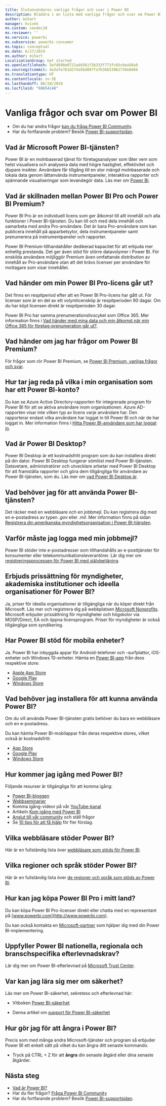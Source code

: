 ```yaml
---
title: Slutanvändares vanliga frågor och svar i Power BI
description: Bläddra i en lista med vanliga frågor och svar om Power BI-tjänsten och Power BI-mobilapparna.
author: mihart
manager: kvivek
ms.custom: seodec18
ms.reviewer: ''
ms.service: powerbi
ms.subservice: powerbi-consumer
ms.topic: conceptual
ms.date: 6/17/2019
ms.author: mihart
LocalizationGroup: Get started
ms.openlocfilehash: 5efdb98e0722add361f3b333f773fc03c6ea50a9
ms.sourcegitcommit: 4a3afe761d2f4a5bd897fafb36b53961739e8466
ms.translationtype: HT
ms.contentlocale: sv-SE
ms.lasthandoff: 08/20/2019
ms.locfileid: "69654148"
---
```

# <a name="frequently-asked-questions-about-power-bi"></a>Vanliga frågor och svar om Power BI

* Om du har andra frågor [kan du fråga Power BI Community](http://community.powerbi.com/).
* Har du fortfarande problem? Besök [Power BI-supportsidan](https://powerbi.microsoft.com/support/).

## <a name="what-is-the-microsoft-power-bi-service"></a>Vad är Microsoft Power BI-tjänsten?

Power BI är en molnbaserad tjänst för företagsanalyser som låter vem som helst visualisera och analysera data med högre hastighet, effektivitet och djupare insikter. Användare får tillgång till en stor mängd molnbaserade och lokala data genom lättanvända instrumentpaneler, interaktiva rapporter och spännande visualiseringar som levandegör data. Läs mer om [Power BI](../power-bi-overview.md).

## <a name="whats-the-difference-between-power-bi-pro-and-power-bi-premium"></a>Vad är skillnaden mellan Power BI Pro och Power BI Premium?

Power BI Pro är en individuell licens som ger åtkomst till allt innehåll och alla funktioner i Power BI-tjänsten. Du kan till och med dela innehåll och samarbeta med andra Pro-användare. Det är bara Pro-användare som kan publicera innehåll på apparbetsytor, dela instrumentpaneler samt prenumerera på instrumentpaneler och rapporter.

Power BI Premium tillhandahåller dedikerad kapacitet för att erbjuda mer enhetlig prestanda. Det ger även stöd för större datavolymer i Power BI. För enskilda användare möjliggör Premium även omfattande distribution av innehåll av Pro-användare utan att det krävs licenser per användare för mottagare som visar innehållet.

## <a name="what-happens-if-my-power-bi-pro-license-expires"></a>Vad händer om min Power BI Pro-licens går ut?

Det finns en respitperiod efter att en Power BI Pro-licens har gått ut. För licenser som är en del av ett volymlicensköp är respitperioden 90 dagar. Om du har köpt licensen direkt är respitperioden 30 dagar.

Power BI Pro har samma prenumerationslivscykel som Office 365. Mer information finns i [Vad händer med mina data och min åtkomst när min Office 365 för företag-prenumeration går ut?](https://support.office.com/article/What-happens-to-my-data-and-access-when-my-Office-365-for-business-subscription-ends-4436582f-211a-45ec-b72e-33647f97d8a3).

## <a name="what-if-i-have-questions-about-power-bi-premium"></a>Vad händer om jag har frågor om Power BI Premium?

För frågor som rör Power BI Premium, se [Power BI Premium, vanliga frågor och svar](../service-premium-faq.md).

## <a name="how-do-i-find-out-who-in-my-organization-has-a-power-bi-account"></a>Hur tar jag reda på vilka i min organisation som har ett Power BI-konto?

Du kan se Azure Active Directory-rapporten för integrerade program för Power BI för att se aktiva användare inom organisationen. Azure AD-rapporten visar inte vilken typ av licens varje användare har. Den rapporterar endast vilka användare har loggat in till Power BI och när de har loggat in. Mer information finns i [Hitta Power BI-användare som har loggat in](../service-admin-access-usage.md).

## <a name="what-is-power-bi-desktop"></a>Vad är Power BI Desktop?

Power BI Desktop är ett kostnadsfritt program som du kan installera direkt på din dator. Power BI Desktop fungerar sömlöst med Power BI-tjänsten.  Datavetare, administratörer och utvecklare arbetar med Power BI Desktop för att framställa rapporter och göra dem tillgängliga för användare av Power BI-tjänsten, som du. Läs mer om [vad Power BI Desktop är](../desktop-what-is-desktop.md).

## <a name="what-do-i-need-to-use-the-power-bi-service"></a>Vad behöver jag för att använda Power BI-tjänsten?

Det räcker med en webbläsare och en jobbmejl. Du kan registrera dig med en e-postadress av typen *.gov* eller *.mil*. Mer information finns på sidan [Registrera din amerikanska myndighetsorganisation i Power BI-tjänsten](../service-govus-signup.md).

## <a name="why-do-i-have-to-sign-up-with-my-work-email"></a>Varför måste jag logga med min jobbmejl?

Power BI stöder inte e-postadresser som tillhandahålls av e-posttjänster för konsumenter eller telekommunikationsleverantörer. Lär dig mer om [registreringsprocessen för Power BI med självbetjäning](../service-self-service-signup-for-power-bi.md).

## <a name="is-government-academic-and-nonprofit-pricing-available-for-power-bi"></a>Erbjuds prissättning för myndigheter, akademiska institutioner och ideella organisationer för Power BI?

Ja, priser för ideella organisationer är tillgängliga när du köper direkt från Microsoft. Läs mer och registrera dig på webbplatsen [Microsoft Nonprofits](https://www.microsoft.com/nonprofits/power-bi). Microsoft erbjuder prissättning för myndigheter och högskolor via MOSP/Direct, EA och öppna licensprogram. Priser för myndigheter är också tillgängliga som syndikering.

## <a name="does-power-bi-support-mobile-devices"></a>Har Power BI stöd för mobila enheter?

Ja. Power BI har inbyggda appar för Android-telefoner och -surfplattor, iOS-enheter och Windows 10-enheter. Hämta en [Power BI-app](https://powerbi.microsoft.com/mobile) från dess respektive store:  

* [Apple App Store](http://go.microsoft.com/fwlink/?LinkId=526218)
* [Google Play](http://go.microsoft.com/fwlink/?LinkID=544867&clcid=0x409)
* [Windows Store](http://go.microsoft.com/fwlink/?LinkId=526478)

## <a name="what-do-i-need-to-install-to-use-power-bi"></a>Vad behöver jag installera för att kunna använda Power BI?

Om du vill använda Power BI-tjänsten gratis behöver du bara en webbläsare och en e-postadress.

Du kan hämta Power BI-mobilappar från deras respektive stores, vilket också är kostnadsfritt:

* [App Store](http://go.microsoft.com/fwlink/?LinkId=526218)
* [Google Play](http://go.microsoft.com/fwlink/?LinkID=544867&clcid=0x409)
* [Windows Store](http://go.microsoft.com/fwlink/?LinkId=526478)

## <a name="where-do-i-get-started-with-power-bi"></a>Hur kommer jag igång med Power BI?

Följande resurser är tillgängliga för att komma igång:

* [Power BI-bloggen](http://blogs.msdn.com/b/powerbi/)
* [Webbseminarier](../webinars.md)
* Komma igång-videor på vår [YouTube-kanal](https://www.youtube.com/user/mspowerbi)
* Artikeln [Kom igång med Power BI](../service-get-started.md)
* [Anslut till vår community](https://community.powerbi.com/) och ställ frågor
* Se [10 tips för att få hjälp](../service-tips-for-finding-help.md) för fler förslag.

## <a name="what-browsers-does-power-bi-support"></a>Vilka webbläsare stöder Power BI?

Här är en fullständig lista över [webbläsare som stöds för Power BI](../service-browser-support.md).

## <a name="what-regions-and-languages-does-power-bi-support"></a>Vilka regioner och språk stöder Power BI?

Här är en fullständig lista över [de regioner och språk som stöds av Power BI](../supported-languages-countries-regions.md).

## <a name="how-can-i-buy-power-bi-pro-in-my-country"></a>Hur kan jag köpa Power BI Pro i mitt land?

Du kan köpa Power BI Pro-licenser direkt eller chatta med en representant på [www.powerbi.com](http://www.powerbi.com).

Du kan också kontakta en [Microsoft-partner](https://partner.microsoft.com/) som hjälper dig med din Power BI-implementering.

## <a name="does-power-bi-meet-national-regional-and-industry-specific-compliance-requirements"></a>Uppfyller Power BI nationella, regionala och branschspecifika efterlevnadskrav?

Lär dig mer om Power BI-efterlevnad på [Microsoft Trust Center](http://go.microsoft.com/fwlink/?LinkId=785324).

## <a name="where-can-i-learn-more-about-security"></a>Var kan jag lära sig mer om säkerhet?

Läs mer om Power BI-säkerhet, sekretess och efterlevnad här:

* Vitboken [Power BI-säkerhet](http://go.microsoft.com/fwlink/?LinkId=829185)

* Denna artikel om [support för Power BI-säkerhet](../service-admin-power-bi-security.md)

## <a name="how-do-i-undo-in-power-bi"></a>Hur gör jag för att ångra i Power BI?

Precis som med många andra Microsoft-tjänster och program så erbjuder Power BI ett enkelt sätt på vilket du kan ångra ditt senaste kommando.

* Tryck på CTRL + Z för att **ångra** din senaste åtgärd eller dina senaste åtgärder.

## <a name="next-steps"></a>Nästa steg

* [Vad är Power BI?](../power-bi-overview.md)
* Har du fler frågor? [Fråga Power BI Community](http://community.powerbi.com/)
* Har du fortfarande problem? Besök [Power BI-supportsidan](https://powerbi.microsoft.com/support/).